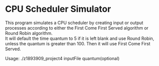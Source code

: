 # CPU Scheduler Simulator

This program simulates a CPU scheduler by creating input or output processes according to either the First Come First Served algorithm or Round Robin algorithm. </br>
It will default the time quantum to 5 if it is left blank and use Round Robin, unless the quantum is greater than 100. Then it will use First Come First Served.

Usage: ./z1893909_project4 inputFile quantum(optional)

